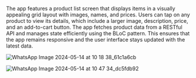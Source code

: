 The app features a product list screen that displays items in a visually appealing grid layout with images, names, and prices. Users can tap on any product to view its details, which include a larger image, description, price, and an add-to-cart button. The app fetches product data from a RESTful API and manages state efficiently using the BLoC pattern. This ensures that the app remains responsive and the user interface stays updated with the latest data. 





![WhatsApp Image 2024-05-14 at 10 18 38_61c1a6cb](https://github.com/kevinBabu037/Product_List_Using_Bloc/assets/144242959/471c48fc-bdc0-47b6-9230-9814a431d499)


![WhatsApp Image 2024-05-14 at 10 47 34_dc5fdb92](https://github.com/kevinBabu037/Product_List_Using_Bloc/assets/144242959/a934e6f5-69c5-4dbb-b59a-81ef898ac633)
